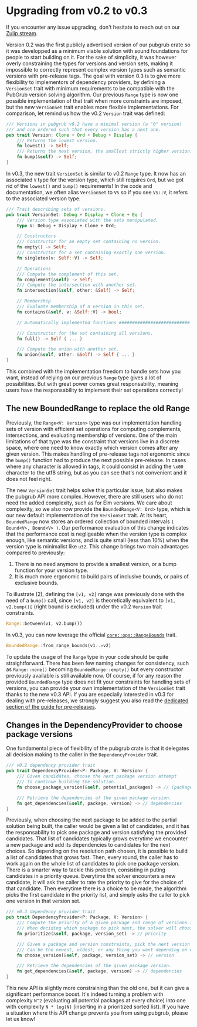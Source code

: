 # Upgrading from v0.2 to v0.3

If you encounter any issue upgrading, don't hesitate to reach out on our [Zulip stream](https://rust-lang.zulipchat.com/#narrow/stream/260232-t-cargo.2FPubGrub).

Version 0.2 was the first publicly advertised version of our pubgrub crate so it was developped as a minimum viable solution with sound foundations for people to start building on it.
For the sake of simplicity, it was however overly constraining the types for versions and version sets, making it impossible to correctly represent complex version types such as semantic versions with pre-release tags.
The goal with version 0.3 is to give more flexibility to implementors of dependency providers, by defining a `VersionSet` trait with minimum requirements to be compatible with the PubGrub version solving algorithm.
Our previous `Range` type is now one possible implementation of that trait when more constraints are imposed, but the new `VersionSet` trait enables more flexible implementations.
For comparison, let remind us how the v0.2 `Version` trait was defined:

```rust
/// Versions in pubgrub v0.2 have a minimal version (a "0" version)
/// and are ordered such that every version has a next one.
pub trait Version: Clone + Ord + Debug + Display {
    /// Returns the lowest version.
    fn lowest() -> Self;
    /// Returns the next version, the smallest strictly higher version.
    fn bump(&self) -> Self;
}
```

In v0.3, the new trait `VersionSet` is similar to v0.2 `Range` type.
It now has an associated `V` type for the version type, which still requires `Ord`, but we got rid of the `lowest()` and `bump()` requirements!
In the code and documentation, we often alias `VersionSet` to `VS` so if you see `VS::V`, it refers to the associated version type.

```rust
/// Trait describing sets of versions.
pub trait VersionSet: Debug + Display + Clone + Eq {
    /// Version type associated with the sets manipulated.
    type V: Debug + Display + Clone + Ord;

    // Constructors
    /// Constructor for an empty set containing no version.
    fn empty() -> Self;
    /// Constructor for a set containing exactly one version.
    fn singleton(v: Self::V) -> Self;

    // Operations
    /// Compute the complement of this set.
    fn complement(&self) -> Self;
    /// Compute the intersection with another set.
    fn intersection(&self, other: &Self) -> Self;

    // Membership
    /// Evaluate membership of a version in this set.
    fn contains(&self, v: &Self::V) -> bool;

    // Automatically implemented functions ###########################

    /// Constructor for the set containing all versions.
    fn full() -> Self { ... }

    /// Compute the union with another set.
    fn union(&self, other: &Self) -> Self { ... }
}
```

This combined with the implementation freedom to handle sets how you want, instead of relying on our previous `Range` type gives a lot of possibilities.
But with great power comes great responsability, meaning users have the responsability to implement their set operations correctly!

## The new BoundedRange to replace the old Range

Previously, the `Range<V: Version>` type was our implementation handling sets of version with efficient set operations for computing complements, intersections, and evaluating membership of versions.
One of the main limitations of that type was the constraint that versions live in a discrete space, where one need to know exactly which version comes after any given version.
This makes handling of pre-release tags not ergonomic since the `bump()` function had to produce the next possible pre-release.
In cases where any character is allowed in tags, it could consist in adding the `\x00` character to the utf8 string, but as you can see that's not convenient and it does not feel right.

The new `VersionSet` trait helps solve this particular issue, but also makes the pubgrub API more complex.
However, there are still users who do not need the added complexity, such as for Elm versions.
We care about complexity, so we also now provide the `BoundedRange<V: Ord>` type, which is our new default implementation of the `VersionSet` trait.
At its heart, `BoundedRange` now stores an ordered collection of bounded intervals `( Bound<V>, Bound<V> )`.
Our performance evaluation of this change indicates that the performance cost is negligeable when the version type is complex enough, like semantic versions, and is quite small (less than 10%) when the version type is minimalist like `u32`.
This change brings two main advantages compared to previously:

1. There is no need anymore to provide a smallest version, or a bump function for your version type.
2. It is much more ergonomic to build pairs of inclusive bounds, or pairs of exclusive bounds.

To illustrate (2), defining the `[v1, v2]` range was previously done with the need of a `bump()` call, since `[v1, v2]` is theoretically equivalent to `[v1, v2.bump()[` (right bound is excluded) under the v0.2 `Version` trait constraints.

```rust
Range::between(v1, v2.bump())
```

In v0.3, you can now leverage the official [`core::ops::RangeBounds`](https://doc.rust-lang.org/core/ops/trait.RangeBounds.html) trait.

```rust
BoundedRange::from_range_bounds(v1..=v2)
```

To update the usage of the `Range` type in your code should be quite straightforward.
There has been few naming changes for consistency, such as `Range::none()` becoming `BoundedRange::empty()` but every constructor previously available is still available now.
Of course, if for any reason the provided `BoundedRange` type does not fit your constraints for handling sets of versions, you can provide your own implementation of the `VersionSet` trait thanks to the new v0.3 API.
If you are especially interested in v0.3 for dealing with pre-releases, we strongly suggest you also read the [dedicated section of the guide for pre-releases](/limitations/prerelease_versions.md).

## Changes in the DependencyProvider to choose package versions

One fundamental piece of flexibility of the pubgrub crate is that it delegates all decision making to the caller in the `DependencyProvider` trait.

```rust
/// v0.2 dependency provider trait
pub trait DependencyProvider<P: Package, V: Version> {
    /// Given candidates, choose the next package version attempt
    /// to continue building the solution.
    fn choose_package_version(&self, potential_packages) -> // (package, version)

    /// Retrieve the dependencies of the given package version.
    fn get_dependencies(&self, package, version) -> // dependencies
}
```

Previously, when choosing the next package to be added to the partial solution being built, the caller would be given a list of candidates, and it has the responsability to pick one package and version satisfying the provided candidates.
That list of candidates typically grows everytime we encounter a new package and add its dependencies to candidates for the next choices.
So depending on the resolution path chosen, it is possible to build a list of candidates that grows fast.
Then, every round, the caller has to work again on the whole list of candidates to pick one package version.
There is a smarter way to tackle this problem, consisting in puting candidates in a priority queue.
Everytime the solver encounters a new candidate, it will ask the caller to rate the priority to give for the choice of that candidate.
Then everytime there is a choice to be made, the algorithm picks the first candidate in the priority list, and simply asks the caller to pick one version in that version set.

```rust
/// v0.3 dependency provider trait
pub trait DependencyProvider<P: Package, V: Version> {
    /// Compute the priority of a given package and range of versions for the solver.
    /// When deciding which package to pick next, the solver will choose the highest priority one.
    fn prioritize(&self, package, version_set) -> // priority

    /// Given a package and version constraints, pick the next version to choose.
    /// Can be the newest, oldest, or any thing you want depending on context.
    fn choose_version(&self, package, version_set) -> // version

    /// Retrieve the dependencies of the given package version.
    fn get_dependencies(&self, package, version) -> // dependencies
}
```

This new API is slightly more constraining than the old one, but it can give a significant performance boost.
It's indeed turning a problem with complexity `N^2` (evaluating all potential packages at every choice) into one with complexity `N * log(N)` (inserting in a prioritized sorted list).
If you have a situation where this API change prevents you from using pubgrub, please let us know!
